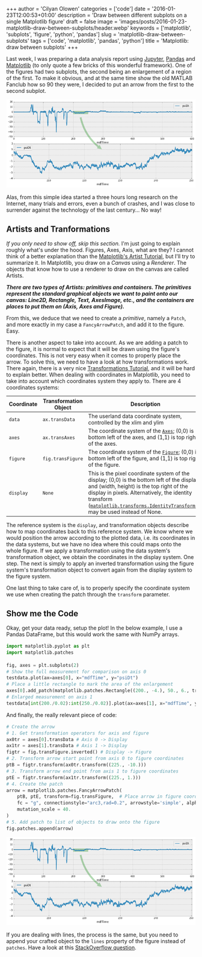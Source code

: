 +++
author = 'Cilyan Olowen'
categories = ['code']
date = '2016-01-23T12:00:53+01:00'
description = 'Draw between different subplots on a single Matplotlib figure'
draft = false
image = 'images/posts/2016-01-23-matplotlib-draw-between-subplots/header.webp'
keywords = ['matplotlib', 'subplots', 'figure', 'python', 'pandas']
slug = 'matplotlib-draw-between-subplots'
tags = ['code', 'matplotlib', 'pandas', 'python']
title = 'Matplotlib: draw between subplots'
+++

Last week, I was preparing a data analysis report using
[Jupyter](http://jupyter.org/), [Pandas](http://pandas.pydata.org/) and
[Matplotlib](http://matplotlib.org/) (to only quote a few bricks of this
wonderful framework). One of the figures had two subplots, the second being an
enlargement of a region of the first. To make it obvious, and at the same time
show the old MATLAB Fanclub how so 90 they were, I decided to put an arrow from
the first to the second subplot.

<div class="text-center rounded-lg bg-theme-light/30 my-3">

![Matplotlib figure showing two subplot with an arrow spanning over both](matplotlib_fig.png)

</div>

Alas, from this simple idea started a three hours long research on the Internet,
many trials and errors, even a bunch of crashes, and I was close to surrender
against the technology of the last century... No way!

## Artists and Tranformations

_If you only need to show off, skip this section._ I'm just going to explain
roughly what's under the hood. Figures, Axes, Axis, what are they? I cannot
think of a better explanation than the
[Matplotlib's Artist Tutorial](http://matplotlib.org/users/artists.html), but
I'll try to summarize it. In Matplotlib, you draw on a _Canvas_ using a
_Renderer_. The objects that know how to use a renderer to draw on the canvas
are called Artists.

**_There are two types of Artists: primitives and containers. The primitives
represent the standard graphical objects we want to paint onto our canvas:
Line2D, Rectangle, Text, AxesImage, etc., and the containers are places to put
them on (Axis, Axes and Figure)._**

From this, we deduce that we need to create a _primitive_, namely a `Patch`, and
more exactly in my case a `FancyArrowPatch`, and add it to the figure. Easy.

There is another aspect to take into account. As we are adding a patch to the
figure, it is normal to expect that it will be drawn using the figure's
coordinates. This is not very easy when it comes to properly place the arrow. To
solve this, we need to have a look at how transformations work. There again,
there is a very nice
[Transformations Tutorial](http://matplotlib.org/users/transforms_tutorial.html),
and it will be hard to explain better. When dealing with coordinates in
Matplotlib, you need to take into account which coordinates system they apply
to. There are 4 coordinates systems:

| Coordinate | Transformation Object | Description                                                                                                                                                                                                                                                                                                                                                                                                        |
| ---------- | --------------------- | ------------------------------------------------------------------------------------------------------------------------------------------------------------------------------------------------------------------------------------------------------------------------------------------------------------------------------------------------------------------------------------------------------------------ |
| `data`     | `ax.transData`        | The userland data coordinate system, controlled by the xlim and ylim                                                                                                                                                                                                                                                                                                                                               |
| `axes`     | `ax.transAxes`        | The coordinate system of the [`Axes`](http://matplotlib.org/api/axes_api.html#matplotlib.axes.Axes "matplotlib.axes.Axes"); (0,0) is bottom left of the axes, and (1,1) is top right of the axes.                                                                                                                                                                                                                  |
| `figure`   | `fig.transFigure`     | The coordinate system of the [`Figure`](http://matplotlib.org/api/figure_api.html#matplotlib.figure.Figure "matplotlib.figure.Figure"); (0,0) is bottom left of the figure, and (1,1) is top right of the figure.                                                                                                                                                                                                  |
| `display`  | `None`                | This is the pixel coordinate system of the display; (0,0) is the bottom left of the display, and (width, height) is the top right of the display in pixels. Alternatively, the identity transform ([`matplotlib.transforms.IdentityTransform()`](http://matplotlib.org/devel/transformations.html#matplotlib.transforms.IdentityTransform "matplotlib.transforms.IdentityTransform")) may be used instead of None. |

The reference system is the `display`, and transformation objects describe how
to map coordinates back to this reference system. We know where we would
position the arrow according to the plotted data, i.e. its coordinates in the
data systems, but we have no idea where this could maps onto the whole figure.
If we apply a transformation using the data system's transformation object, we
obtain the coordinates in the display system. One step. The next is simply to
apply an inverted transformation using the figure system's transformation object
to convert again from the display system to the figure system.

One last thing to take care of, is to properly specify the coordinate system we
use when creating the patch through the `transform` parameter.

## Show me the Code

Okay, get your data ready, setup the plot! In the below example, I use a Pandas
DataFrame, but this would work the same with NumPy arrays.

```python
import matplotlib.pyplot as plt
import matplotlib.patches

fig, axes = plt.subplots(2)
# Show the full measurement for comparison on axis 0
testdata.plot(ax=axes[0], x="mdfTime", y="psiDt")
# Place a little rectangle to mark the area of the enlargement
axes[0].add_patch(matplotlib.patches.Rectangle((200., -4.), 50., 6., transform=axes[0].transData, alpha=0.3, color="g"))
# Enlarged measurement on axis 1
testdata[int(200./0.02):int(250./0.02)].plot(ax=axes[1], x="mdfTime", y="psiDt")
```

And finally, the really relevant piece of code:

```python
# Create the arrow
# 1. Get transformation operators for axis and figure
ax0tr = axes[0].transData # Axis 0 -> Display
ax1tr = axes[1].transData # Axis 1 -> Display
figtr = fig.transFigure.inverted() # Display -> Figure
# 2. Transform arrow start point from axis 0 to figure coordinates
ptB = figtr.transform(ax0tr.transform((225., -10.)))
# 3. Transform arrow end point from axis 1 to figure coordinates
ptE = figtr.transform(ax1tr.transform((225., 1.)))
# 4. Create the patch
arrow = matplotlib.patches.FancyArrowPatch(
    ptB, ptE, transform=fig.transFigure,  # Place arrow in figure coord system
    fc = "g", connectionstyle="arc3,rad=0.2", arrowstyle='simple', alpha = 0.3,
    mutation_scale = 40.
)
# 5. Add patch to list of objects to draw onto the figure
fig.patches.append(arrow)
```

<div class="text-center rounded-lg my-3 bg-theme-light/30">

![Matplotlib figure showing two subplot with an arrow spanning over both](matplotlib_fig.png)

</div>

If you are dealing with lines, the process is the same, but you need to append
your crafted object to the `lines` property of the figure instead of `patches`.
Have a look at this
[StackOverflow question](http://stackoverflow.com/questions/17543359/drawing-lines-between-two-plots-in-matplotlib/17560223#17560223).
